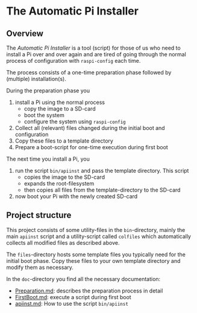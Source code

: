 The Automatic Pi Installer
==========================

Overview
--------

The *Automatic Pi Installer* is a tool (script) for those of us who need
to install a Pi over and over again and are tired of going through the
normal process of configuration with `raspi-config` each time.

The process consists of a one-time preparation phase followed by
(multiple) installation(s).

During the preparation phase you

1. install a Pi using the normal process
   - copy the image to a SD-card
   - boot the system
   - configure the system using `raspi-config`
2. Collect all (relevant) files changed during the initial boot and configuration
3. Copy these files to a template directory
4. Prepare a boot-script for one-time execution during first boot

The next time you install a Pi, you

1. run the script `bin/apiinst` and pass the template directory. This script
   - copies the image to the SD-card
   - expands the root-filesystem
   - then copies all files from the template-directory to the SD-card
2. now boot your Pi with the newly created SD-card


Project structure
-----------------

This project consists of some utility-files in the `bin`-directory,
mainly the main `apiinst` script and a utility-script called `colfiles`
which automatically collects all modified files as described above.

The `files`-directory hosts some template files you typically need
for the initial boot phase. Copy these files to your own template
directory and modify them as necessary.

In the `doc`-directory you find all the necessary documentation:
  - [Preparation.md](./Preparation.md "Preparation.md"): describes the
    preparation process in detail
  - [FirstBoot.md](./FirstBoot.md "FirstBoot.md"): execute a script
    during first boot
  - [apiinst.md](./apiinst.md "apiinst.md"): How to use the script
    `bin/apiinst`

